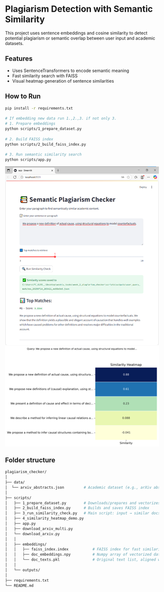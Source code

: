 # Plagiarism Detection with Semantic Similarity

This project uses sentence embeddings and cosine similarity to detect potential plagiarism or semantic overlap between user input and academic datasets.

## Features

- Uses SentenceTransformers to encode semantic meaning
- Fast similarity search with FAISS
- Visual heatmap generation of sentence similarities

## How to Run

```bash
pip install -r requirements.txt

# If embedding new data run 1.,2.,3. if not only 3.
# 1. Prepare embeddings
python scripts/1_prepare_dataset.py

# 2. Build FAISS index
python scripts/2_build_faiss_index.py

# 3. Run semantic similarity search
python scripts/app.py
```

![screenshot](image.png) 
![screenshot](heatmap_20250714_203421_ee98e0e6.png) 

## Folder structure

```bash
plagiarism_checker/
│
├── data/
│  └── arxiv_abstracts.json         # Academic dataset (e.g., arXiv abstracts)
│
├── scripts/
│   ├── 1_prepare_dataset.py        # Downloads/prepares and vectorizes academic data
│   ├── 2_build_faiss_index.py      # Builds and saves FAISS index
│   ├── 3_run_similarity_check.py   # Main script: input → similar docs
│   ├── 4_similarity_heatmap_demo.py        
│   ├── app.py
│   ├── download_arxiv_multi.py   
│   └── download_arxiv.py        
│   │ 
│   ├── embeddings/
│   │   ├── faiss_index.index           # FAISS index for fast similarity search
│   │   ├── doc_embeddings.npy          # Numpy array of vectorized dataset
│   │   └── doc_texts.pkl               # Original text list, aligned with vectors
│   │ 
│   └── outputs/
│   
├── requirements.txt
└── README.md
```
